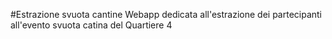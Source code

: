 #Estrazione svuota cantine 
Webapp dedicata all'estrazione dei partecipanti all'evento svuota catina del Quartiere 4
